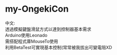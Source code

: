# my-OngekiCon
中文:  
透過模擬鍵盤滑鼠方式以達到控制器基本需求  
Arduino使用Leonado  
需搭配程式庫MouseTo使用  
利用BetaTest可實現基本控制(常常被我拔出可變電阻XD  
